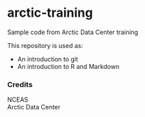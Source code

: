 # arctic-training
Sample code from Arctic Data Center training

This repository is used as:

* An introduction to git
* An introduction to R and Markdown

### Credits

NCEAS  
Arctic Data Center
